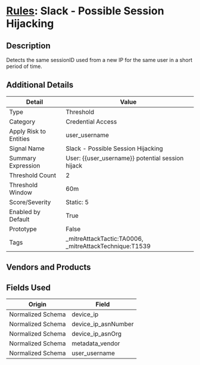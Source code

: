 # [Rules](README.md): Slack - Possible Session Hijacking

## Description
Detects the same sessionID used from a new IP for the same user in a short period of time.

## Additional Details
|Detail|Value|
|----|----|
|Type|Threshold|
|Category|Credential Access|
|Apply Risk to Entities|user_username|
|Signal Name|Slack - Possible Session Hijacking|
|Summary Expression|User: {{user_username}} potential session hijack|
|Threshold Count|2|
|Threshold Window|60m|
|Score/Severity|Static: 5|
|Enabled by Default|True|
|Prototype|False|
|Tags|_mitreAttackTactic:TA0006, _mitreAttackTechnique:T1539|
## Vendors and Products


## Fields Used

|Origin|Field|
|----|----|
|Normalized Schema|device_ip|
|Normalized Schema|device_ip_asnNumber|
|Normalized Schema|device_ip_asnOrg|
|Normalized Schema|metadata_vendor|
|Normalized Schema|user_username|


